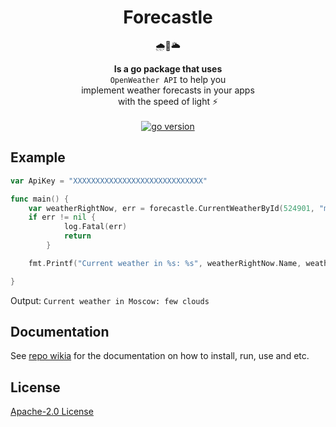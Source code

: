<h1 align="center">Forecastle</h1>
<div align="center"><p>🌧🏰🌥</p></div>
<div align="center"><strong>Is a go package that uses</strong></div>
<div align="center"><code>OpenWeather API</code> to help you</div>
<div align="center">implement weather forecasts in your apps</div>
<div align="center">with the speed of light ⚡️</div>
<br>
<div align="center">
<a href="https://github.com/h4desune/forecastle">
<img src="https://img.shields.io/github/go-mod/go-version/h4desune/forecastle.svg" alt="go version">
</a>
</div>

## Example

```go
var ApiKey = "XXXXXXXXXXXXXXXXXXXXXXXXXXXXX"

func main() {
	var weatherRightNow, err = forecastle.CurrentWeatherById(524901, "metric", ApiKey, "us")
	if err != nil {
            log.Fatal(err)  
            return
        }

    fmt.Printf("Current weather in %s: %s", weatherRightNow.Name, weatherRightNow.Weather[0].Description)

}
```
Output: `Current weather in Moscow: few clouds`
## Documentation

See [repo wikia](https://github.com/h4desune/forecastle/wiki) for the documentation on how to install, run, use and etc.

## License
[Apache-2.0 License](http://www.apache.org/licenses/LICENSE-2.0)
